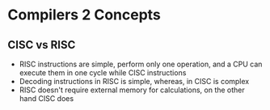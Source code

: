# Compilers 2 Concepts

## CISC vs RISC
- RISC instructions are simple, perform only one operation, and a CPU can execute them in one cycle while CISC instructions
- Decoding instructions in RISC is simple, whereas, in CISC is complex
- RISC doesn't require external memory for calculations, on the other hand CISC does
